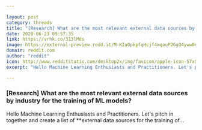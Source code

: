 ```yaml
---

layout: post
category: threads
title: "[Research] What are the most relevant external data sources by industry for the training of ML models?"
date: 2020-06-23 09:57:35
link: https://vrhk.co/313lMds
image: https://external-preview.redd.it/M-KIa0pkpfqHcjf4mqauP2GgO4yww0chZ3YdmhK1jrg.jpg?width=410&height=214.659685864&auto=webp&crop=410:214.659685864,smart&s=45521053b3cbc3e8d8d30980d261e7e74261ec5d
domain: reddit.com
author: "reddit"
icon: http://www.redditstatic.com/desktop2x/img/favicon/apple-icon-57x57.png
excerpt: "Hello Machine Learning Enthusiasts and Practitioners. Let's pitch in together and create a list of **external data sources for the training of..."

---
```


### [Research] What are the most relevant external data sources by industry for the training of ML models?

Hello Machine Learning Enthusiasts and Practitioners. Let's pitch in together and create a list of **external data sources for the training of...